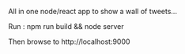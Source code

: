 All in one node/react app to show a wall of tweets...

Run : npm run build && node server

Then browse to http://localhost:9000